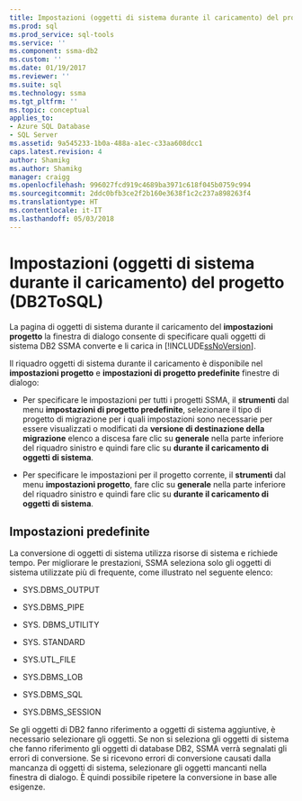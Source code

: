 ```yaml
---
title: Impostazioni (oggetti di sistema durante il caricamento) del progetto (DB2ToSQL) | Documenti Microsoft
ms.prod: sql
ms.prod_service: sql-tools
ms.service: ''
ms.component: ssma-db2
ms.custom: ''
ms.date: 01/19/2017
ms.reviewer: ''
ms.suite: sql
ms.technology: ssma
ms.tgt_pltfrm: ''
ms.topic: conceptual
applies_to:
- Azure SQL Database
- SQL Server
ms.assetid: 9a545233-1b0a-488a-a1ec-c33aa608dcc1
caps.latest.revision: 4
author: Shamikg
ms.author: Shamikg
manager: craigg
ms.openlocfilehash: 996027fcd919c4689ba3971c618f045b0759c994
ms.sourcegitcommit: 2ddc0bfb3ce2f2b160e3638f1c2c237a898263f4
ms.translationtype: HT
ms.contentlocale: it-IT
ms.lasthandoff: 05/03/2018
---
```

# <a name="project-settingsloading-system-objects-db2tosql"></a>Impostazioni (oggetti di sistema durante il caricamento) del progetto (DB2ToSQL)
La pagina di oggetti di sistema durante il caricamento del **impostazioni progetto** la finestra di dialogo consente di specificare quali oggetti di sistema DB2 SSMA converte e li carica in [!INCLUDE[ssNoVersion](../../includes/ssnoversion_md.md)].  
  
Il riquadro oggetti di sistema durante il caricamento è disponibile nel **impostazioni progetto** e **impostazioni di progetto predefinite** finestre di dialogo:  
  
-   Per specificare le impostazioni per tutti i progetti SSMA, il **strumenti** dal menu **impostazioni di progetto predefinite**, selezionare il tipo di progetto di migrazione per i quali impostazioni sono necessarie per essere visualizzati o modificati da **versione di destinazione della migrazione** elenco a discesa fare clic su **generale** nella parte inferiore del riquadro sinistro e quindi fare clic su **durante il caricamento di oggetti di sistema**.  
  
-   Per specificare le impostazioni per il progetto corrente, il **strumenti** dal menu **impostazioni progetto**, fare clic su **generale** nella parte inferiore del riquadro sinistro e quindi fare clic su **durante il caricamento di oggetti di sistema**.  
  
## <a name="default-settings"></a>Impostazioni predefinite  
La conversione di oggetti di sistema utilizza risorse di sistema e richiede tempo. Per migliorare le prestazioni, SSMA seleziona solo gli oggetti di sistema utilizzate più di frequente, come illustrato nel seguente elenco:  
  
-   SYS.DBMS_OUTPUT  
  
-   SYS.DBMS_PIPE  
  
-   SYS. DBMS_UTILITY  
  
-   SYS. STANDARD  
  
-   SYS.UTL_FILE  
  
-   SYS.DBMS_LOB  
  
-   SYS.DBMS_SQL  
  
-   SYS.DBMS_SESSION  
  
Se gli oggetti di DB2 fanno riferimento a oggetti di sistema aggiuntive, è necessario selezionare gli oggetti. Se non si seleziona gli oggetti di sistema che fanno riferimento gli oggetti di database DB2, SSMA verrà segnalati gli errori di conversione. Se si ricevono errori di conversione causati dalla mancanza di oggetti di sistema, selezionare gli oggetti mancanti nella finestra di dialogo. È quindi possibile ripetere la conversione in base alle esigenze.  
  
